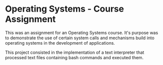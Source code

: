 # Operating Systems - Course Assignment

This was an assignment for an Operating Systems course. It's purpose was to demonstrate the use of certain system calls and mechanisms build into operating systems in the development of applications. 

This project consisted in the implementation of a text interpreter that processed text files containing bash commands and executed them.
